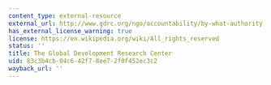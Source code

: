 ```yaml
---
content_type: external-resource
external_url: http://www.gdrc.org/ngo/accountability/by-what-authority.html
has_external_license_warning: true
license: https://en.wikipedia.org/wiki/All_rights_reserved
status: ''
title: The Global Development Research Center
uid: 83c3b4cb-04c6-42f7-8ee7-2f0f452ec3c2
wayback_url: ''
---
```

